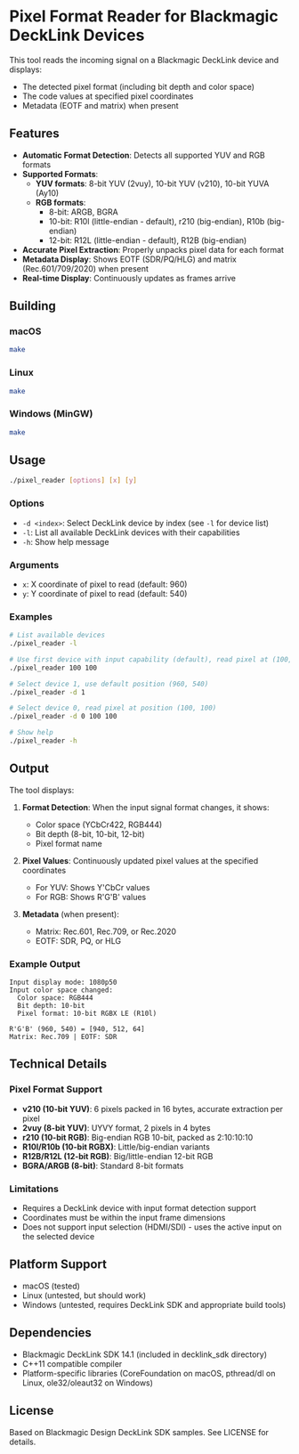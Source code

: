 # Pixel Format Reader for Blackmagic DeckLink Devices

This tool reads the incoming signal on a Blackmagic DeckLink device and displays:
- The detected pixel format (including bit depth and color space)
- The code values at specified pixel coordinates
- Metadata (EOTF and matrix) when present

## Features

- **Automatic Format Detection**: Detects all supported YUV and RGB formats
- **Supported Formats**:
  - **YUV formats**: 8-bit YUV (2vuy), 10-bit YUV (v210), 10-bit YUVA (Ay10)
  - **RGB formats**:
    - 8-bit: ARGB, BGRA
    - 10-bit: R10l (little-endian - default), r210 (big-endian), R10b (big-endian)
    - 12-bit: R12L (little-endian - default), R12B (big-endian)
- **Accurate Pixel Extraction**: Properly unpacks pixel data for each format
- **Metadata Display**: Shows EOTF (SDR/PQ/HLG) and matrix (Rec.601/709/2020) when present
- **Real-time Display**: Continuously updates as frames arrive

## Building

### macOS
```bash
make
```

### Linux
```bash
make
```

### Windows (MinGW)
```bash
make
```

## Usage

```bash
./pixel_reader [options] [x] [y]
```

### Options

- `-d <index>`: Select DeckLink device by index (see `-l` for device list)
- `-l`: List all available DeckLink devices with their capabilities
- `-h`: Show help message

### Arguments

- `x`: X coordinate of pixel to read (default: 960)
- `y`: Y coordinate of pixel to read (default: 540)

### Examples

```bash
# List available devices
./pixel_reader -l

# Use first device with input capability (default), read pixel at (100, 100)
./pixel_reader 100 100

# Select device 1, use default position (960, 540)
./pixel_reader -d 1

# Select device 0, read pixel at position (100, 100)
./pixel_reader -d 0 100 100

# Show help
./pixel_reader -h
```

## Output

The tool displays:
1. **Format Detection**: When the input signal format changes, it shows:
   - Color space (YCbCr422, RGB444)
   - Bit depth (8-bit, 10-bit, 12-bit)
   - Pixel format name

2. **Pixel Values**: Continuously updated pixel values at the specified coordinates
   - For YUV: Shows Y'CbCr values
   - For RGB: Shows R'G'B' values

3. **Metadata** (when present):
   - Matrix: Rec.601, Rec.709, or Rec.2020
   - EOTF: SDR, PQ, or HLG

### Example Output

```
Input display mode: 1080p50
Input color space changed:
  Color space: RGB444
  Bit depth: 10-bit
  Pixel format: 10-bit RGBX LE (R10l)

R'G'B' (960, 540) = [940, 512, 64]
Matrix: Rec.709 | EOTF: SDR
```

## Technical Details

### Pixel Format Support

- **v210 (10-bit YUV)**: 6 pixels packed in 16 bytes, accurate extraction per pixel
- **2vuy (8-bit YUV)**: UYVY format, 2 pixels in 4 bytes
- **r210 (10-bit RGB)**: Big-endian RGB 10-bit, packed as 2:10:10:10
- **R10l/R10b (10-bit RGBX)**: Little/big-endian variants
- **R12B/R12L (12-bit RGB)**: Big/little-endian 12-bit RGB
- **BGRA/ARGB (8-bit)**: Standard 8-bit formats

### Limitations

- Requires a DeckLink device with input format detection support
- Coordinates must be within the input frame dimensions
- Does not support input selection (HDMI/SDI) - uses the active input on the selected device

## Platform Support

- macOS (tested)
- Linux (untested, but should work)
- Windows (untested, requires DeckLink SDK and appropriate build tools)

## Dependencies

- Blackmagic DeckLink SDK 14.1 (included in decklink_sdk directory)
- C++11 compatible compiler
- Platform-specific libraries (CoreFoundation on macOS, pthread/dl on Linux, ole32/oleaut32 on Windows)

## License

Based on Blackmagic Design DeckLink SDK samples. See LICENSE for details.
